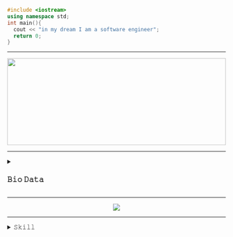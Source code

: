 ```cpp
#include <iostream>
using namespace std;
int main(){
  cout << "in my dream I am a software engineer";
  return 0;
}
```
---
<div align="center">
<img src="https://github-readme-streak-stats.herokuapp.com/?user=ryugenxd&theme=black-ice&hide_border=true&stroke=0000&background=060A0CD0" width="100%" height="200px">
<hr>
</div>


<details>
  <summary><h3>𝙱𝚒𝚘 𝙳𝚊𝚝𝚊</h3></summary>

```java
package myprofile;

class Person {
  String name;
  int age;
  String country;
  public void Person(){
    name = "ryugen";
    age = 18;
    country = "indonesia";
  }
  public static String getBio(){
    return "I'm Ryugen, I enjoy collaborating with friends on Git and Github."+ 
    "I gain valuable experience by solving issues with bugs and adding new features."+
    "I prefer working on small features as my abilities aren't as strong as my friends, who help me improve.";
  }
}

```
  
 </details>
  
___

<div align="center">
<img src="https://github-readme-stats.vercel.app/api?username=ryugenXD&&show_icons=true&bg_color=00000000">
</div>

___



<details>
  <summary>𝚂𝚔𝚒𝚕𝚕</summary>
  
```json
{
  "ProgrammingLanguage": {
    "java",
    "python",
    "javascript",
    "php",
    "c++",
    "Shellscript"
  },
  "MarkupLanguage" : {
    "html",
    "xml",
    "markdown"
  },
  "StyleSheetLanguage" : {
    "css"
    "sass"
  }
}
```
  
</details>


<!-- <img src="https://cdn.worldvectorlogo.com/logos/nodejs.svg" width="100px">
<img src="https://cdn.worldvectorlogo.com/logos/visual-studio-code-1.svg" width="50px">
<img src="https://cdn.worldvectorlogo.com/logos/git.svg" width="100px">
<img src="https://cdn.worldvectorlogo.com/logos/php-1.svg" width="100px">
<img src="https://cdn.worldvectorlogo.com/logos/laravel-2.svg" width="100px">
<img src="https://cdn.worldvectorlogo.com/logos/react-1.svg" width="100px">
<img src="https://cdn.worldvectorlogo.com/logos/html-1.svg" width="100px">
<img src="https://cdn.worldvectorlogo.com/logos/css-3.svg" width="100px">
<img src="https://cdn.worldvectorlogo.com/logos/es-1.svg" width="100px">
<img src="https://cdn.worldvectorlogo.com/logos/jquery-1.svg" width="100px">
<img src="https://cdn.worldvectorlogo.com/logos/logo-javascript.svg" width="100px">
<img src="https://cdn.worldvectorlogo.com/logos/python-3.svg" width="100px">
<img src="https://cdn.worldvectorlogo.com/logos/mysql-3.svg" width="100px">
<img src="https://cdn.worldvectorlogo.com/logos/firebase-1.svg" width="100px">
<img src="https://cdn.worldvectorlogo.com/logos/java.svg" width="100px">
<img src="https://cdn.worldvectorlogo.com/logos/c.svg" width="100px">
<img src="https://cdn.worldvectorlogo.com/logos/github-icon-1.svg" width="100px">
<img src="https://cdn.worldvectorlogo.com/logos/threejs-1.svg" width="100px">
<img src="https://cdn.worldvectorlogo.com/logos/debian-openlogo.svg" width="100px">
<img src="https://cdn.worldvectorlogo.com/logos/linux-tux.svg" width="100px">
<img src="https://cdn.worldvectorlogo.com/logos/postman.svg" width="100px">
<img src="https://cdn.worldvectorlogo.com/logos/bash-1.svg" width="100px">
<img src="https://cdn.worldvectorlogo.com/logos/vim.svg" width="100px">
<img src="https://cdn.worldvectorlogo.com/logos/ubuntu-2.svg" width="100px">
<img src="https://cdn.worldvectorlogo.com/logos/composer.svg" width="100px">
<img src="https://cdn.worldvectorlogo.com/logos/yarn.svg" width="100px">
<img src="https://cdn.worldvectorlogo.com/logos/tmux.svg" width="100px">
<img src="https://cdn.worldvectorlogo.com/logos/npm.svg" width="100px">
<img src="https://cdn.worldvectorlogo.com/logos/xml-2.svg" width="100px">
<img src="https://cdn.worldvectorlogo.com/logos/json-5.svg" width="100px">
<img src="https://cdn.worldvectorlogo.com/logos/chrome.svg" width="100px">
<img src="https://cdn.worldvectorlogo.com/logos/chromium-material-icon.svg" width="100px">
<img src="https://cdn.worldvectorlogo.com/logos/sqlite.svg" width="100px">
<img src="https://cdn.worldvectorlogo.com/logos/apache-13.svg" width="100px">
<img src="https://cdn.worldvectorlogo.com/logos/docker.svg" width="100px">
<img src="https://cdn.worldvectorlogo.com/logos/bootstrap-5-1.svg" width="100px">
<img src="https://cdn.worldvectorlogo.com/logos/sass-1.svg" width="100px">
<img src="https://cdn.worldvectorlogo.com/logos/tailwindcss.svg" width="100px">
<img src="https://cdn.worldvectorlogo.com/logos/codeigniter.svg" width="100px"> -->
